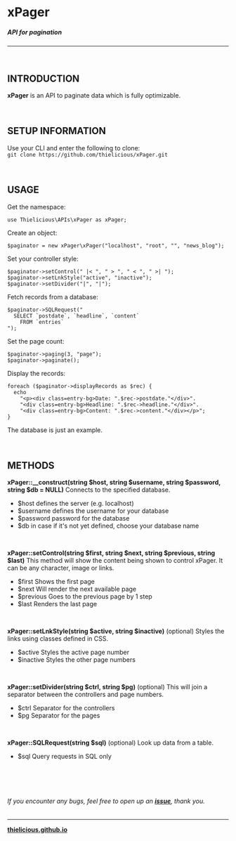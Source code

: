 # xPager
##### API for pagination
---

<br>

## INTRODUCTION

**xPager** is an API to paginate data which is fully optimizable.

<br>

## SETUP INFORMATION

Use your CLI and enter the following to clone:<br>
`git clone https://github.com/thielicious/xPager.git`

<br>

## USAGE

Get the namespace:
```
use Thielicious\APIs\xPager as xPager;
```

Create an object:
```
$paginator = new xPager\xPager("localhost", "root", "", "news_blog");
```

Set your controller style:<br>
```
$paginator->setControl(" |< ", " > ", " < ", " >| ");
$paginator->setLnkStyle("active", "inactive");
$paginator->setDivider("|", "|");
```

Fetch records from a database:<br>
```
$paginator->SQLRequest("
  SELECT `postdate`, `headline`, `content` 
    FROM `entries`
");
```

Set the page count:<br>
```
$paginator->paging(3, "page");
$paginator->paginate();
```

Display the records:<br>
```
foreach ($paginator->displayRecords as $rec) {
  echo 
    "<p><div class=entry-bg>Date: ".$rec->postdate."</div>".
    "<div class=entry-bg>Headline: ".$rec->headline."</div>".
    "<div class=entry-bg>Content: ".$rec->content."</div></p>";
}
```

The database is just an example.

<br>

## METHODS

**xPager::__construct(string $host, string $username, string $password, string $db = NULL)**
Connects to the specified database.<br>
* $host defines the server (e.g. localhost)<br>
* $username defines the username for your database<br>
* $password password for the database<br>
* $db in case if it's not yet defined, choose your database name<br>

<br>

**xPager::setControl(string $first, string $next, string $previous, string $last)**
This method will show the content being shown to control xPager. It can be any character, image or links.<br>
* $first Shows the first page<br>
* $next Will render the next available page<br>
* $previous Goes to the previous page by 1 step<br>
* $last Renders the last page<br>

<br>

**xPager::setLnkStyle(string $active, string $inactive)** (optional)
Styles the links using classes defined in CSS.<br>
* $active Styles the active page number<br>
* $inactive Styles the other page numbers<br>

<br>

**xPager::setDivider(string $ctrl, string $pg)** (optional)
This will join a separator between the controllers and page numbers.<br>
* $ctrl Separator for the controllers<br>
* $pg Separator for the pages<br>

<br>

**xPager::SQLRequest(string $sql)** (optional)
Look up data from a table.<br>
* $sql Query requests in SQL only<br>


<br>
<br>

<!--:new: A **[Demo](https://jsfiddle.net/Thielicious/)** has been added.-->

<br>

###### If you encounter any bugs, feel free to open up an **[issue](https://github.com/thielicious/cImgur/issues)**, thank you.

---
**[thielicious.github.io](http://thielicious.github.io)**
